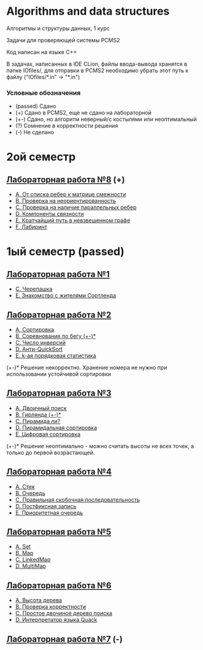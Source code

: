 # Algorithms and data structures
Алгоритмы и структуры данных, 1 курс

Задачи для проверяющей системы PCMS2

Код написан на языке C++

В задачах, написанных в IDE CLion, файлы ввода-вывода хранятся в папке IOfiles/,
для отправки в PCMS2 необходимо убрать этот путь к файлу ("IOfiles/\*.in" -> "\*.in")

### Условные обозначения

* (passed) Сдано
* (+) Сдано в PCMS2, еще не сдано на лабораторной
* (+-) Сдано, но алгоритм неверный/с костылями или неоптимальный
* (?) Сомнение в корректности решения
* (-) Не сделано

# 2ой семестр

## [Лабораторная работа №8](../master/Sem2/Lab8/problems8.pdf) (+)

* [A. От списка ребер к матрице смежности](../master/Sem2/Lab8/A.cpp)
* [B. Проверка на неориентированность](../master/Sem2/Lab8/B.cpp)
* [C. Проверка на наличие параллельных ребер](../master/Sem2/Lab8/C.cpp)
* [D. Компоненты связности](../master/Sem2/Lab8/D.cpp)
* [E. Кратчайший путь в невзвешенном графе](../master/Sem2/Lab8/E.cpp)
* [F. Лабиринт](../master/Sem2/Lab8/F.cpp)

# 1ый семестр (passed)

## [Лабораторная работа №1](../master/Sem1/Lab1/problems1.pdf)

* [C. Черепашка](../master/Sem1/Lab1/C.cpp)
* [E. Знакомство с жителями Сортленда](../master/Sem1/Lab1/E.cpp)

## [Лабораторная работа №2](../master/Sem1/Lab2/problems2.pdf)

* [A. Сортировка](../master/Sem1/Lab2/A.cpp)
* [B. Соревнования по бегу (+-)*](../master/Sem1/Lab2/B.cpp)
* [C. Число инверсий](../master/Sem1/Lab2/C.cpp)
* [D. Анти-QuickSort](../master/Sem1/Lab2/D.cpp)
* [E. k-ая порядковая статистика](../master/Sem1/Lab2/E.cpp)

(+-)* Решение некорректно. Хранение номера не нужно при использовании устойчивой сортировки

## [Лабораторная работа №3](../master/Sem1/Lab3/problems3.pdf)

* [A. Двоичный поиск](../master/Sem1/Lab3/A.cpp)
* [B. Гирлянда (+-)*](../master/Sem1/Lab3/B.cpp)
* [C. Пирамида ли?](../master/Sem1/Lab3/C.cpp)
* [D. Пирамидальная сортировка](../master/Sem1/Lab3/D.cpp)
* [E. Цифровая сортировка](../master/Lab3/Sem1/E.cpp)

(+-)* Решение неоптимально - можно считать высоты не всех точек, а только до первой возрастающей.

## [Лабораторная работа №4](../master/Sem1/Lab4/problems4.pdf)

* [A. Стек](../master/Sem1/Lab4/A.cpp)
* [B. Очередь](../master/Sem1/Lab4/B.cpp)
* [C. Правильная скобочная последовательность](../master/Sem1/Lab4/C.cpp)
* [D. Постфиксная запись](../master/Sem1/Lab4/D.cpp)
* [E. Приоритетная очередь](../master/Sem1/Lab4/E.cpp)

## [Лабораторная работа №5](../master/Sem1/Lab5/problems5.pdf)

* [A. Set](../master/Sem1/Lab5/A.cpp)
* [B. Map](../master/Sem1/Lab5/B.cpp)
* [C. LinkedMap](../master/Sem1/Lab5/C.cpp)
* [D. MultiMap](../master/Sem1/Lab5/D.cpp)

## [Лабораторная работа №6](../master/Sem1/Lab6/problems6.pdf)

* [A. Высота дерева](../master/Sem1/Lab6/A.cpp)
* [B. Проверка корректности](../master/Sem1/Lab6/B.cpp)
* [C. Простое двочиное дерево поиска](../master/Sem1/Lab6/C.cpp)
* [D. Интерпретатор языка Quack](../master/Sem1/Lab6/D.cpp)

## [Лабораторная работа №7](../master/Sem1/Lab7/problems7.pdf) (-)
